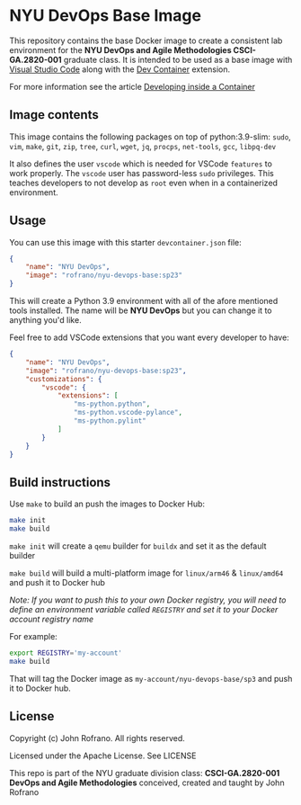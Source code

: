 # NYU DevOps Base Image

This repository contains the base Docker image to create a consistent lab environment for the **NYU DevOps and Agile Methodologies CSCI-GA.2820-001** graduate class. It is intended to be used as a base image with [Visual Studio Code](https://code.visualstudio.com) along with the [Dev Container](https://marketplace.visualstudio.com/items?itemName=ms-vscode-remote.remote-containers) extension.

For more information see the article [Developing inside a Container](https://code.visualstudio.com/docs/devcontainers/containers)

## Image contents

This image contains the following packages on top of python:3.9-slim: `sudo`, `vim`, `make`, `git`, `zip`, `tree`, `curl`, `wget`, `jq`, `procps`, `net-tools`, `gcc`, `libpq-dev`

It also defines the user `vscode` which is needed for VSCode `features` to work properly. The `vscode` user has password-less `sudo` privileges. This teaches developers to not develop as `root` even when in a containerized environment.

## Usage

You can use this image with this starter `devcontainer.json` file:

```json
{
	"name": "NYU DevOps",
	"image": "rofrano/nyu-devops-base:sp23"
}
```

This will create a Python 3.9 environment with all of the afore mentioned tools installed. The name will be **NYU DevOps** but you can change it to anything you'd like.

Feel free to add VSCode extensions that you want every developer to have:

```json
{
	"name": "NYU DevOps",
	"image": "rofrano/nyu-devops-base:sp23",
	"customizations": {
		"vscode": {
			"extensions": [
				"ms-python.python",
				"ms-python.vscode-pylance",
				"ms-python.pylint"
			]
		}
	}
}
```

## Build instructions

Use `make` to build an push the images to Docker Hub:

```bash
make init
make build
```

`make init` will create a `qemu` builder for `buildx` and set it as the default builder

`make build` will build a multi-platform image for `linux/arm46` & `linux/amd64` and push it to Docker hub

*Note: If you want to push this to your own Docker registry, you will need to define an environment variable called `REGISTRY` and set it to your Docker account registry name*

For example:

```bash
export REGISTRY='my-account'
make build
```

That will tag the Docker image as `my-account/nyu-devops-base/sp3` and push it to Docker hub.

## License

Copyright (c) John Rofrano. All rights reserved.

Licensed under the Apache License. See LICENSE

This repo is part of the NYU graduate division class: **CSCI-GA.2820-001 DevOps and Agile Methodologies** conceived, created and taught by John Rofrano
